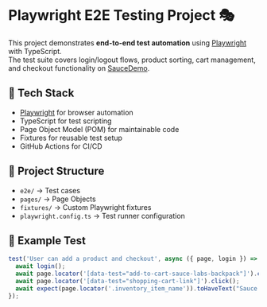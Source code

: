 # Playwright E2E Testing Project 🎭

This project demonstrates **end-to-end test automation** using [Playwright](https://playwright.dev/) with TypeScript.  
The test suite covers login/logout flows, product sorting, cart management, and checkout functionality on [SauceDemo](https://www.saucedemo.com/).  

## 🚀 Tech Stack
- [Playwright](https://playwright.dev/) for browser automation
- TypeScript for test scripting
- Page Object Model (POM) for maintainable code
- Fixtures for reusable test setup
- GitHub Actions for CI/CD

## 📂 Project Structure
- `e2e/` → Test cases
- `pages/` → Page Objects
- `fixtures/` → Custom Playwright fixtures
- `playwright.config.ts` → Test runner configuration

## 🧪 Example Test
```ts
test('User can add a product and checkout', async ({ page, login }) => {
  await login();
  await page.locator('[data-test="add-to-cart-sauce-labs-backpack"]').click();
  await page.locator('[data-test="shopping-cart-link"]').click();
  await expect(page.locator('.inventory_item_name')).toHaveText("Sauce Labs Backpack");
});
